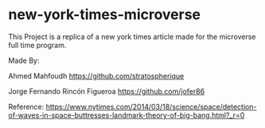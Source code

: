 # new-york-times-microverse

This Project is a replica of a new york times article made for the microverse full time program. 

Made By: 

Ahmed Mahfoudh  https://github.com/stratospherique

Jorge Fernando Rincón Figueroa https://github.com/jofer86


Reference:
https://www.nytimes.com/2014/03/18/science/space/detection-of-waves-in-space-buttresses-landmark-theory-of-big-bang.html?_r=0